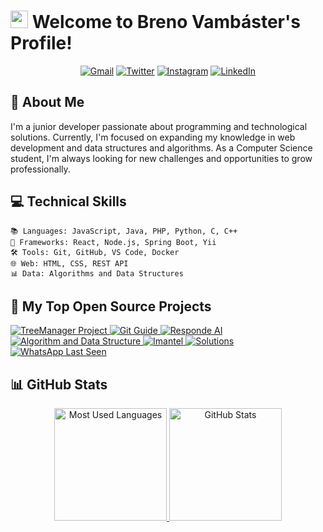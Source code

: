 #  <img src="https://media.giphy.com/media/hvRJCLFzcasrR4ia7z/giphy.gif" width="28"> Welcome to Breno Vambáster's Profile!

<!--
<p align="center">
  <a href=""><img src="https://readme-typing-svg.herokuapp.com?font=roboto&color=%25E640D7&size=28&center=true&vCenter=true&width=401&height=45&lines=Junior+Developer...;and+Computer+Science+Student"></a>
</p>
-->
<div align="center">
  
  [![Gmail](https://img.shields.io/badge/-Gmail-D14836?style=for-the-badge&logo=gmail&logoColor=white)](mailto:brenovambaster5@gmail.com)
  [![Twitter](https://img.shields.io/badge/-Twitter-1DA1F2?style=for-the-badge&logo=twitter&logoColor=white)](https://twitter.com/brenoVambaster)
  [![Instagram](https://img.shields.io/badge/-Instagram-E4405F?style=for-the-badge&logo=instagram&logoColor=white)](https://www.instagram.com/brenovambaster/)
  [![LinkedIn](https://img.shields.io/badge/-LinkedIn-0077B5?style=for-the-badge&logo=linkedin&logoColor=white)](https://www.linkedin.com/)
  
</div>

## 🚀 About Me

I'm a junior developer passionate about programming and technological solutions. Currently, I'm focused on expanding my knowledge in web development and data structures and algorithms. As a Computer Science student, I'm always looking for new challenges and opportunities to grow professionally.

## 💻 Technical Skills

```
📚 Languages: JavaScript, Java, PHP, Python, C, C++
🔧 Frameworks: React, Node.js, Spring Boot, Yii
🛠️ Tools: Git, GitHub, VS Code, Docker
🌐 Web: HTML, CSS, REST API
📊 Data: Algorithms and Data Structures
```

## 📘 My Top Open Source Projects

<p align="left">
  <a href="https://github.com/brenovambaster/Projeto-TreeManager">
    <img src="https://github-readme-stats.vercel.app/api/pin/?username=brenovambaster&repo=Projeto-TreeManager&theme=algolia" alt="TreeManager Project">
  </a>
  <a href="https://github.com/brenovambaster/guia-git">
    <img src="https://github-readme-stats.vercel.app/api/pin/?username=brenovambaster&repo=guia-git&theme=algolia" alt="Git Guide">
  </a>
  <a href="https://github.com/brenovambaster/responde-ai">
    <img src="https://github-readme-stats.vercel.app/api/pin/?username=brenovambaster&repo=responde-ai&theme=algolia" alt="Responde AI">
  </a>
  <a href="https://github.com/brenovambaster/algorithm-and-data-structure">
    <img src="https://github-readme-stats.vercel.app/api/pin/?username=brenovambaster&repo=algorithm-and-data-structure&theme=algolia" alt="Algorithm and Data Structure">
  </a>
  <a href="https://github.com/brenovambaster/Imantel">
    <img src="https://github-readme-stats.vercel.app/api/pin/?username=brenovambaster&repo=Imantel&theme=algolia" alt="Imantel">
  </a>
  <a href="https://github.com/brenovambaster/Solutions">
    <img src="https://github-readme-stats.vercel.app/api/pin/?username=brenovambaster&repo=Solutions&theme=algolia" alt="Solutions">
  </a>
  <a href="https://github.com/brenovambaster/whatsApp-last-seen">
    <img src="https://github-readme-stats.vercel.app/api/pin/?username=brenovambaster&repo=whatsApp-last-seen&theme=algolia" alt="WhatsApp Last Seen">
  </a>
</p>

## 📊 GitHub Stats

<div align="center">
  <a href="#">
    <img height="180em" src="https://github-readme-stats.vercel.app/api/top-langs/?username=brenovambaster&hide=html&langs_count=8&layout=compact&theme=tokyonight" alt="Most Used Languages"/>
  </a>
  <a href="#">
    <img height="180em" src="https://github-readme-stats.vercel.app/api?username=brenovambaster&show_icons=true&count_private=true&include_all_commits=true&theme=tokyonight" alt="GitHub Stats"/>
  </a>
</div>

<br>


